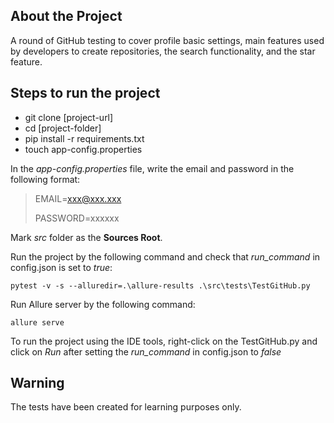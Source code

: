 ## About the Project

A round of GitHub testing to cover profile basic settings, main features used by developers to create repositories, the search functionality, and the star feature.

## Steps to run the project

- git clone [project-url]
- cd [project-folder]
- pip install -r requirements.txt
- touch app-config.properties

In the *app-config.properties* file, write the email and password in the following format:

> EMAIL=xxx@xxx.xxx
> 
> PASSWORD=xxxxxx

Mark *src* folder as the **Sources Root**.

Run the project by the following command and check that *run_command* in config.json is set to *true*:

`pytest -v -s --alluredir=.\allure-results .\src\tests\TestGitHub.py  
`

Run Allure server by the following command:

`allure serve`

To run the project using the IDE tools, right-click on the TestGitHub.py and click on *Run* after setting the *run_command* in config.json to *false*

## Warning

The tests have been created for learning purposes only.
